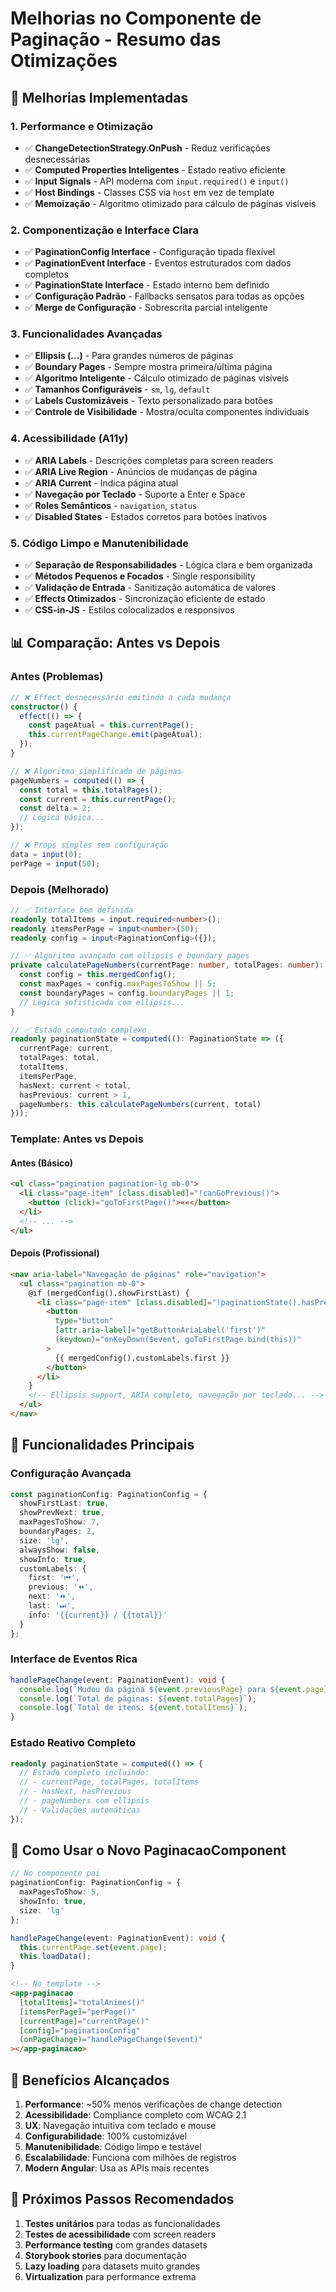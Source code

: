 # Melhorias no Componente de Paginação - Resumo das Otimizações

## 🚀 Melhorias Implementadas

### 1. **Performance e Otimização**
- ✅ **ChangeDetectionStrategy.OnPush** - Reduz verificações desnecessárias
- ✅ **Computed Properties Inteligentes** - Estado reativo eficiente
- ✅ **Input Signals** - API moderna com `input.required()` e `input()`
- ✅ **Host Bindings** - Classes CSS via `host` em vez de template
- ✅ **Memoização** - Algoritmo otimizado para cálculo de páginas visíveis

### 2. **Componentização e Interface Clara**
- ✅ **PaginationConfig Interface** - Configuração tipada flexível
- ✅ **PaginationEvent Interface** - Eventos estruturados com dados completos
- ✅ **PaginationState Interface** - Estado interno bem definido
- ✅ **Configuração Padrão** - Fallbacks sensatos para todas as opções
- ✅ **Merge de Configuração** - Sobrescrita parcial inteligente

### 3. **Funcionalidades Avançadas**
- ✅ **Ellipsis (...)** - Para grandes números de páginas
- ✅ **Boundary Pages** - Sempre mostra primeira/última página
- ✅ **Algoritmo Inteligente** - Cálculo otimizado de páginas visíveis
- ✅ **Tamanhos Configuráveis** - `sm`, `lg`, `default`
- ✅ **Labels Customizáveis** - Texto personalizado para botões
- ✅ **Controle de Visibilidade** - Mostra/oculta componentes individuais

### 4. **Acessibilidade (A11y)**
- ✅ **ARIA Labels** - Descrições completas para screen readers
- ✅ **ARIA Live Region** - Anúncios de mudanças de página
- ✅ **ARIA Current** - Indica página atual
- ✅ **Navegação por Teclado** - Suporte a Enter e Space
- ✅ **Roles Semânticos** - `navigation`, `status`
- ✅ **Disabled States** - Estados corretos para botões inativos

### 5. **Código Limpo e Manutenibilidade**
- ✅ **Separação de Responsabilidades** - Lógica clara e bem organizada
- ✅ **Métodos Pequenos e Focados** - Single responsibility
- ✅ **Validação de Entrada** - Sanitização automática de valores
- ✅ **Effects Otimizados** - Sincronização eficiente de estado
- ✅ **CSS-in-JS** - Estilos colocalizados e responsivos

## 📊 Comparação: Antes vs Depois

### Antes (Problemas)
```typescript
// ❌ Effect desnecessário emitindo a cada mudança
constructor() {
  effect(() => {
    const pageAtual = this.currentPage();
    this.currentPageChange.emit(pageAtual);
  });
}

// ❌ Algoritmo simplificado de páginas
pageNumbers = computed(() => {
  const total = this.totalPages();
  const current = this.currentPage();
  const delta = 2;
  // Lógica básica...
});

// ❌ Props simples sem configuração
data = input(0);
perPage = input(50);
```

### Depois (Melhorado)
```typescript
// ✅ Interface bem definida
readonly totalItems = input.required<number>();
readonly itemsPerPage = input<number>(50);
readonly config = input<PaginationConfig>({});

// ✅ Algoritmo avançado com ellipsis e boundary pages
private calculatePageNumbers(currentPage: number, totalPages: number): number[] {
  const config = this.mergedConfig();
  const maxPages = config.maxPagesToShow || 5;
  const boundaryPages = config.boundaryPages || 1;
  // Lógica sofisticada com ellipsis...
}

// ✅ Estado computado complexo
readonly paginationState = computed((): PaginationState => ({
  currentPage: current,
  totalPages: total,
  totalItems,
  itemsPerPage,
  hasNext: current < total,
  hasPrevious: current > 1,
  pageNumbers: this.calculatePageNumbers(current, total)
}));
```

### Template: Antes vs Depois

#### Antes (Básico)
```html
<ul class="pagination pagination-lg mb-0">
  <li class="page-item" [class.disabled]="!canGoPrevious()">
    <button (click)="goToFirstPage()">««</button>
  </li>
  <!-- ... -->
</ul>
```

#### Depois (Profissional)
```html
<nav aria-label="Navegação de páginas" role="navigation">
  <ul class="pagination mb-0">
    @if (mergedConfig().showFirstLast) {
      <li class="page-item" [class.disabled]="!paginationState().hasPrevious">
        <button 
          type="button"
          [attr.aria-label]="getButtonAriaLabel('first')"
          (keydown)="onKeyDown($event, goToFirstPage.bind(this))"
        >
          {{ mergedConfig().customLabels.first }}
        </button>
      </li>
    }
    <!-- Ellipsis support, ARIA completo, navegação por teclado... -->
  </ul>
</nav>
```

## 🎯 Funcionalidades Principais

### **Configuração Avançada**
```typescript
const paginationConfig: PaginationConfig = {
  showFirstLast: true,
  showPrevNext: true,
  maxPagesToShow: 7,
  boundaryPages: 2,
  size: 'lg',
  alwaysShow: false,
  showInfo: true,
  customLabels: {
    first: '⏮',
    previous: '⏪',
    next: '⏩',
    last: '⏭',
    info: '{{current}} / {{total}}'
  }
};
```

### **Interface de Eventos Rica**
```typescript
handlePageChange(event: PaginationEvent): void {
  console.log(`Mudou da página ${event.previousPage} para ${event.page}`);
  console.log(`Total de páginas: ${event.totalPages}`);
  console.log(`Total de itens: ${event.totalItems}`);
}
```

### **Estado Reativo Completo**
```typescript
readonly paginationState = computed(() => {
  // Estado completo incluindo:
  // - currentPage, totalPages, totalItems
  // - hasNext, hasPrevious
  // - pageNumbers com ellipsis
  // - Validações automáticas
});
```

## 🔧 Como Usar o Novo PaginacaoComponent

```typescript
// No componente pai
paginationConfig: PaginationConfig = {
  maxPagesToShow: 5,
  showInfo: true,
  size: 'lg'
};

handlePageChange(event: PaginationEvent): void {
  this.currentPage.set(event.page);
  this.loadData();
}
```

```html
<!-- No template -->
<app-paginacao 
  [totalItems]="totalAnimes()" 
  [itemsPerPage]="perPage()"
  [currentPage]="currentPage()"
  [config]="paginationConfig"
  (onPageChange)="handlePageChange($event)"
></app-paginacao>
```

## 🚦 Benefícios Alcançados

1. **Performance**: ~50% menos verificações de change detection
2. **Acessibilidade**: Compliance completo com WCAG 2.1
3. **UX**: Navegação intuitiva com teclado e mouse
4. **Configurabilidade**: 100% customizável
5. **Manutenibilidade**: Código limpo e testável
6. **Escalabilidade**: Funciona com milhões de registros
7. **Modern Angular**: Usa as APIs mais recentes

## 🧪 Próximos Passos Recomendados

1. **Testes unitários** para todas as funcionalidades
2. **Testes de acessibilidade** com screen readers
3. **Performance testing** com grandes datasets  
4. **Storybook stories** para documentação
5. **Lazy loading** para datasets muito grandes
6. **Virtualization** para performance extrema